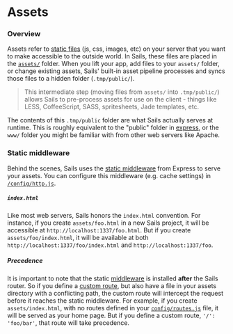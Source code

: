 # Assets

### Overview

Assets refer to [static files](http://en.wikipedia.org/wiki/Static_web_page) (js, css, images, etc) on your server that you want to make accessible to the outside world.  In Sails, these files are placed in the [`assets/`](http://sailsjs.org/documentation/anatomy/myApp/assets) folder.  When you lift your app, add files to your `assets/` folder, or change existing assets, Sails' built-in asset pipeline processes and syncs those files to a hidden folder (`.tmp/public/`).

> This intermediate step (moving files from `assets/` into `.tmp/public/`) allows Sails to pre-process assets for use on the client - things like LESS, CoffeeScript, SASS, spritesheets, Jade templates, etc.

The contents of this `.tmp/public` folder are what Sails actually serves at runtime.  This is roughly equivalent to the "public" folder in [express](https://github.com/expressjs), or the `www/` folder you might be familiar with from other web servers like Apache.


### Static middleware

Behind the scenes, Sails uses the [static middleware](http://www.senchalabs.org/connect/static.html) from Express to serve your assets. You can configure this middleware (e.g. cache settings) in [`/config/http.js`](http://sailsjs.org/documentation/reference/sails.config/sails.config.http.html).

##### `index.html`
Like most web servers, Sails honors the `index.html` convention.  For instance, if you create `assets/foo.html` in a new Sails project, it will be accessible at `http://localhost:1337/foo.html`.  But if you create `assets/foo/index.html`, it will be available at both `http://localhost:1337/foo/index.html` and `http://localhost:1337/foo`.

##### Precedence
It is important to note that the static [middleware](http://stephensugden.com/middleware_guide/) is installed **after** the Sails router.  So if you define a [custom route](http://sailsjs.org/documentation/concepts/Routes?q=custom-routes), but also have a file in your assets directory with a conflicting path, the custom route will intercept the request before it reaches the static middleware. For example, if you create `assets/index.html`, with no routes defined in your [`config/routes.js`](http://sailsjs.org/documentation/reference/sails.config/sails.config.routes.html) file, it will be served as your home page.  But if you define a custom route, `'/': 'foo/bar'`, that route will take precedence.



<docmeta name="displayName" value="Assets">
